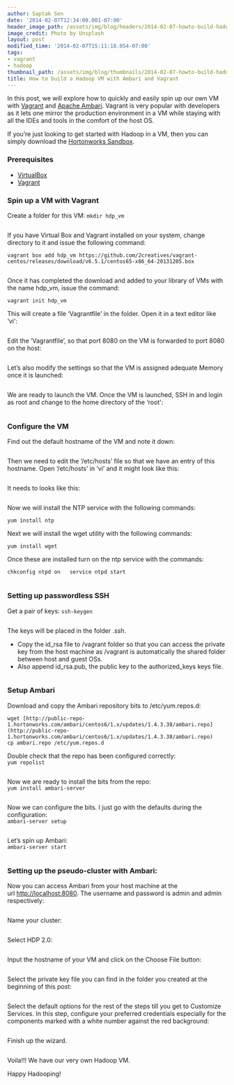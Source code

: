 ```yaml
---
author: Saptak Sen
date: '2014-02-07T12:34:00.001-07:00'
header_image_path: /assets/img/blog/headers/2014-02-07-howto-build-hadoop-vm-ambari-vagrant.jpg
image_credit: Photo by Unsplash
layout: post
modified_time: '2014-02-07T15:11:18.054-07:00'
tags:
- vagrant
- hadoop
thumbnail_path: /assets/img/blog/thumbnails/2014-02-07-howto-build-hadoop-vm-ambari-vagrant.jpg
title: How to build a Hadoop VM with Ambari and Vagrant
---
```


In this post, we will explore how to quickly and easily spin up our own VM with [Vagrant](http://www.vagrantup.com/) and [Apache Ambari](http://hortonworks.com/hadoop/ambari). Vagrant is very popular with developers as it lets one mirror the production environment in a VM while staying with all the IDEs and tools in the comfort of the host OS.

If you’re just looking to get started with Hadoop in a VM, then you can simply download the [Hortonworks Sandbox](http://hortonworks.com/sandbox).

### Prerequisites

  * [VirtualBox](https://www.virtualbox.org/wiki/Downloads)
  * [Vagrant](http://vagrantup.com)

### Spin up a VM with Vagrant

Create a folder for this VM: `mkdir hdp_vm`

![<Display Name>](http://hortonassets.s3.amazonaws.com/vagrant/vagrant_01.jpg)

If you have Virtual Box and Vagrant installed on your system, change directory to it and issue the following command:

`vagrant box add hdp_vm https://github.com/2creatives/vagrant-centos/releases/download/v6.5.1/centos65-x86_64-20131205.box`

![<Display Name>](http://hortonassets.s3.amazonaws.com/vagrant/vagrant_03.jpg)

Once it has completed the download and added to your library of VMs with the name hdp_vm, issue the command:

`vagrant init hdp_vm`

This will create a file ‘Vagrantfile’ in the folder. Open it in a text editor like ‘vi':

![<Display Name>](http://hortonassets.s3.amazonaws.com/vagrant/vagrant_05.jpg)

Edit the ‘Vagrantfile’, so that port 8080 on the VM is forwarded to port 8080 on the host:

![<Display Name>](http://hortonassets.s3.amazonaws.com/vagrant/vagrant_06.jpg)

Let’s also modify the settings so that the VM is assigned adequate Memory once it is launched:

![<Display Name>](http://hortonassets.s3.amazonaws.com/vagrant/vagrant_07.jpg)

We are ready to launch the VM. Once the VM is launched, SSH in and login as root and change to the home directory of the ‘root':

![<Display Name>](http://hortonassets.s3.amazonaws.com/vagrant/vagrant_09.jpg)

### Configure the VM

Find out the default hostname of the VM and note it down:

![<Display Name>](http://hortonassets.s3.amazonaws.com/vagrant/vagrant_10.jpg)

Then we need to edit the ‘/etc/hosts’ file so that we have an entry of this hostname. Open ‘/etc/hosts’ in ‘vi’ and it might look like this:

![<Display Name>](http://hortonassets.s3.amazonaws.com/vagrant/vagrant_11.jpg)

It needs to looks like this:

![<Display Name>](http://hortonassets.s3.amazonaws.com/vagrant/vagrant_12.jpg)

Now we will install the NTP service with the following commands:

`yum install ntp`

Next we will install the wget utility with the following commands:

`yum install wget`

Once these are installed turn on the ntp service with the commands:

`chkconfig ntpd on  
service ntpd start`

![<Display Name>](http://hortonassets.s3.amazonaws.com/vagrant/vagrant_16.jpg)

### Setting up passwordless SSH

Get a pair of keys: `ssh-keygen`

![<Display Name>](http://hortonassets.s3.amazonaws.com/vagrant/vagrant_17.jpg)

The keys will be placed in the folder .ssh.

  * Copy the id_rsa file to /vagrant folder so that you can access the private key from the host machine as /vagrant is automatically the shared folder between host and guest OSs.
  * Also append id_rsa.pub, the public key to the authorized_keys keys file.

![<Display Name>](http://hortonassets.s3.amazonaws.com/vagrant/vagrant_18.jpg)

### Setup Ambari

Download and copy the Ambari repository bits to /etc/yum.repos.d:

`wget [http://public-repo-1.hortonworks.com/ambari/centos6/1.x/updates/1.4.3.38/ambari.repo](http://public-repo-1.hortonworks.com/ambari/centos6/1.x/updates/1.4.3.38/ambari.repo)  
cp ambari.repo /etc/yum.repos.d`

Double check that the repo has been configured correctly:  
`yum repolist`

![<Display Name>](http://hortonassets.s3.amazonaws.com/vagrant/vagrant_19.jpg)

Now we are ready to install the bits from the repo:  
`yum install ambari-server`

![<Display Name>](http://hortonassets.s3.amazonaws.com/vagrant/vagrant_20.jpg)

Now we can configure the bits. I just go with the defaults during the configuration:  
`ambari-server setup`

![<Display Name>](http://hortonassets.s3.amazonaws.com/vagrant/vagrant_21.jpg)

Let’s spin up Ambari:  
`ambari-server start`

![<Display Name>](http://hortonassets.s3.amazonaws.com/vagrant/vagrant_23.jpg)

### Setting up the pseudo-cluster with Ambari:

Now you can access Ambari from your host machine at the url [http://localhost:8080](http://localhost:8080). The username and password is admin and admin respectively:

![<Display Name>](http://hortonassets.s3.amazonaws.com/vagrant/vagrant_24.jpg)

Name your cluster:

![<Display Name>](http://hortonassets.s3.amazonaws.com/vagrant/vagrant_25.jpg)

Select HDP 2.0:

![<Display Name>](http://hortonassets.s3.amazonaws.com/vagrant/vagrant_26.jpg)

Input the hostname of your VM and click on the Choose File button:

![<Display Name>](http://hortonassets.s3.amazonaws.com/vagrant/vagrant_27.jpg)

Select the private key file you can find in the folder you created at the beginning of this post:

![<Display Name>](http://hortonassets.s3.amazonaws.com/vagrant/vagrant_28.jpg)

Select the default options for the rest of the steps till you get to Customize Services. In this step, configure your preferred credentials especially for the components marked with a white number against the red background:

![<Display Name>](http://hortonassets.s3.amazonaws.com/vagrant/vagrant_33.jpg)

Finish up the wizard.

![<Display Name>](http://hortonassets.s3.amazonaws.com/vagrant/vagrant_38.jpg)

Voila!!! We have our very own Hadoop VM.

Happy Hadooping!